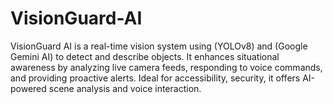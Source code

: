 # VisionGuard-AI
VisionGuard AI is a real-time vision system using (YOLOv8) and (Google Gemini AI) to detect and describe objects. It enhances situational awareness by analyzing live camera feeds, responding to voice commands, and providing proactive alerts. Ideal for accessibility, security, it offers AI-powered scene analysis and voice interaction.
